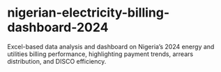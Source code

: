 # nigerian-electricity-billing-dashboard-2024
Excel-based data analysis and dashboard on Nigeria’s 2024 energy and utilities billing performance, highlighting payment trends, arrears distribution, and DISCO efficiency.
